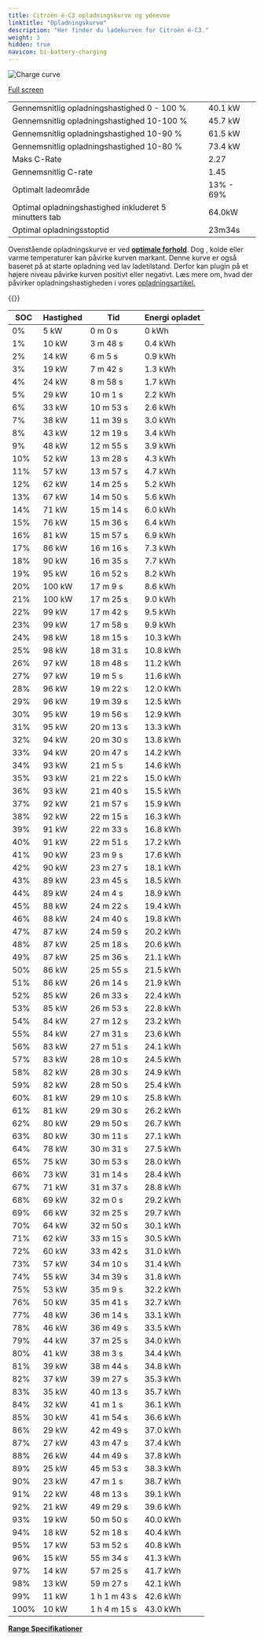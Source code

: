```yaml
---
title: Citroën ë-C3 opladningskurve og ydeevne
linktitle: "Opladningskurve"
description: "Her finder du ladekurven for Citroën ë-C3."
weight: 3
hidden: true
navicon: bi-battery-charging
---
```

<!-- markdownlint-disable MD033 -->
<img src="../chargingcurve.svg" alt="Charge curve" class="img-fluid">

[Full screen](../chargingcurve.svg)


<table class="table table-striped border">
<tbody>
<tr>
<td>Gennemsnitlig opladningshastighed 0 - 100 %</td><td>40.1 kW</td>
</tr>
<tr>
<td>Gennemsnitlig opladningshastighed 10-100 %</td><td>45.7 kW</td>
</tr>
<tr>
<td>Gennemsnitlig opladningshastighed 10-90 %</td><td>61.5 kW</td>
</tr>
<tr>
<td>Gennemsnitlig opladningshastighed 10-80 %</td><td>73.4 kW</td>
</tr>
<tr>
<td>Maks C-Rate</td><td>2.27</td>
</tr>
<tr>
<td>Gennemsnitlig C-rate</td><td>1.45</td>
</tr>
<tr>
<td>Optimalt ladeområde</td><td>13% - 69%</td>
</tr>
<tr>
<td>Optimal opladningshastighed inkluderet 5 minutters tab</td><td>64.0kW</td>
</tr>
<tr>
<td>Optimal opladningsstoptid</td><td>23m34s</td>
</tr>
</tbody>
</table>


Ovenstående opladningskurve er ved **[optimale forhold](../../../../../technology/battery/charging/#temperature)**. Dog , kolde eller varme temperaturer kan påvirke kurven markant. Denne kurve er også baseret på at starte opladning ved lav ladetilstand. Derfor kan plugin på et højere niveau påvirke kurven positivt eller negativt. Læs mere om, hvad der påvirker opladningshastigheden i vores [opladningsartikel.](../../../../../technology/battery/charging/)


{{<evkxdisplayaddarticle />}}
<table class="table table-striped border">
<thead>
<tr><th>SOC</th><th>Hastighed</th><th>Tid</th><th>Energi opladet</th></tr>
</thead>
<tbody>
<tr>
<td>0%</td><td>5 kW</td><td> 0 m 0 s </td><td>0 kWh </td>
</tr>
<tr>
<td>1%</td><td>10 kW</td><td> 3 m 48 s </td><td>0.4 kWh </td>
</tr>
<tr>
<td>2%</td><td>14 kW</td><td> 6 m 5 s </td><td>0.9 kWh </td>
</tr>
<tr>
<td>3%</td><td>19 kW</td><td> 7 m 42 s </td><td>1.3 kWh </td>
</tr>
<tr>
<td>4%</td><td>24 kW</td><td> 8 m 58 s </td><td>1.7 kWh </td>
</tr>
<tr>
<td>5%</td><td>29 kW</td><td> 10 m 1 s </td><td>2.2 kWh </td>
</tr>
<tr>
<td>6%</td><td>33 kW</td><td> 10 m 53 s </td><td>2.6 kWh </td>
</tr>
<tr>
<td>7%</td><td>38 kW</td><td> 11 m 39 s </td><td>3.0 kWh </td>
</tr>
<tr>
<td>8%</td><td>43 kW</td><td> 12 m 19 s </td><td>3.4 kWh </td>
</tr>
<tr>
<td>9%</td><td>48 kW</td><td> 12 m 55 s </td><td>3.9 kWh </td>
</tr>
<tr>
<td>10%</td><td>52 kW</td><td> 13 m 28 s </td><td>4.3 kWh </td>
</tr>
<tr>
<td>11%</td><td>57 kW</td><td> 13 m 57 s </td><td>4.7 kWh </td>
</tr>
<tr>
<td>12%</td><td>62 kW</td><td> 14 m 25 s </td><td>5.2 kWh </td>
</tr>
<tr>
<td>13%</td><td>67 kW</td><td> 14 m 50 s </td><td>5.6 kWh </td>
</tr>
<tr>
<td>14%</td><td>71 kW</td><td> 15 m 14 s </td><td>6.0 kWh </td>
</tr>
<tr>
<td>15%</td><td>76 kW</td><td> 15 m 36 s </td><td>6.4 kWh </td>
</tr>
<tr>
<td>16%</td><td>81 kW</td><td> 15 m 57 s </td><td>6.9 kWh </td>
</tr>
<tr>
<td>17%</td><td>86 kW</td><td> 16 m 16 s </td><td>7.3 kWh </td>
</tr>
<tr>
<td>18%</td><td>90 kW</td><td> 16 m 35 s </td><td>7.7 kWh </td>
</tr>
<tr>
<td>19%</td><td>95 kW</td><td> 16 m 52 s </td><td>8.2 kWh </td>
</tr>
<tr>
<td>20%</td><td>100 kW</td><td> 17 m 9 s </td><td>8.6 kWh </td>
</tr>
<tr>
<td>21%</td><td>100 kW</td><td> 17 m 25 s </td><td>9.0 kWh </td>
</tr>
<tr>
<td>22%</td><td>99 kW</td><td> 17 m 42 s </td><td>9.5 kWh </td>
</tr>
<tr>
<td>23%</td><td>99 kW</td><td> 17 m 58 s </td><td>9.9 kWh </td>
</tr>
<tr>
<td>24%</td><td>98 kW</td><td> 18 m 15 s </td><td>10.3 kWh </td>
</tr>
<tr>
<td>25%</td><td>98 kW</td><td> 18 m 31 s </td><td>10.8 kWh </td>
</tr>
<tr>
<td>26%</td><td>97 kW</td><td> 18 m 48 s </td><td>11.2 kWh </td>
</tr>
<tr>
<td>27%</td><td>97 kW</td><td> 19 m 5 s </td><td>11.6 kWh </td>
</tr>
<tr>
<td>28%</td><td>96 kW</td><td> 19 m 22 s </td><td>12.0 kWh </td>
</tr>
<tr>
<td>29%</td><td>96 kW</td><td> 19 m 39 s </td><td>12.5 kWh </td>
</tr>
<tr>
<td>30%</td><td>95 kW</td><td> 19 m 56 s </td><td>12.9 kWh </td>
</tr>
<tr>
<td>31%</td><td>95 kW</td><td> 20 m 13 s </td><td>13.3 kWh </td>
</tr>
<tr>
<td>32%</td><td>94 kW</td><td> 20 m 30 s </td><td>13.8 kWh </td>
</tr>
<tr>
<td>33%</td><td>94 kW</td><td> 20 m 47 s </td><td>14.2 kWh </td>
</tr>
<tr>
<td>34%</td><td>93 kW</td><td> 21 m 5 s </td><td>14.6 kWh </td>
</tr>
<tr>
<td>35%</td><td>93 kW</td><td> 21 m 22 s </td><td>15.0 kWh </td>
</tr>
<tr>
<td>36%</td><td>93 kW</td><td> 21 m 40 s </td><td>15.5 kWh </td>
</tr>
<tr>
<td>37%</td><td>92 kW</td><td> 21 m 57 s </td><td>15.9 kWh </td>
</tr>
<tr>
<td>38%</td><td>92 kW</td><td> 22 m 15 s </td><td>16.3 kWh </td>
</tr>
<tr>
<td>39%</td><td>91 kW</td><td> 22 m 33 s </td><td>16.8 kWh </td>
</tr>
<tr>
<td>40%</td><td>91 kW</td><td> 22 m 51 s </td><td>17.2 kWh </td>
</tr>
<tr>
<td>41%</td><td>90 kW</td><td> 23 m 9 s </td><td>17.6 kWh </td>
</tr>
<tr>
<td>42%</td><td>90 kW</td><td> 23 m 27 s </td><td>18.1 kWh </td>
</tr>
<tr>
<td>43%</td><td>89 kW</td><td> 23 m 45 s </td><td>18.5 kWh </td>
</tr>
<tr>
<td>44%</td><td>89 kW</td><td> 24 m 4 s </td><td>18.9 kWh </td>
</tr>
<tr>
<td>45%</td><td>88 kW</td><td> 24 m 22 s </td><td>19.4 kWh </td>
</tr>
<tr>
<td>46%</td><td>88 kW</td><td> 24 m 40 s </td><td>19.8 kWh </td>
</tr>
<tr>
<td>47%</td><td>87 kW</td><td> 24 m 59 s </td><td>20.2 kWh </td>
</tr>
<tr>
<td>48%</td><td>87 kW</td><td> 25 m 18 s </td><td>20.6 kWh </td>
</tr>
<tr>
<td>49%</td><td>87 kW</td><td> 25 m 36 s </td><td>21.1 kWh </td>
</tr>
<tr>
<td>50%</td><td>86 kW</td><td> 25 m 55 s </td><td>21.5 kWh </td>
</tr>
<tr>
<td>51%</td><td>86 kW</td><td> 26 m 14 s </td><td>21.9 kWh </td>
</tr>
<tr>
<td>52%</td><td>85 kW</td><td> 26 m 33 s </td><td>22.4 kWh </td>
</tr>
<tr>
<td>53%</td><td>85 kW</td><td> 26 m 53 s </td><td>22.8 kWh </td>
</tr>
<tr>
<td>54%</td><td>84 kW</td><td> 27 m 12 s </td><td>23.2 kWh </td>
</tr>
<tr>
<td>55%</td><td>84 kW</td><td> 27 m 31 s </td><td>23.6 kWh </td>
</tr>
<tr>
<td>56%</td><td>83 kW</td><td> 27 m 51 s </td><td>24.1 kWh </td>
</tr>
<tr>
<td>57%</td><td>83 kW</td><td> 28 m 10 s </td><td>24.5 kWh </td>
</tr>
<tr>
<td>58%</td><td>82 kW</td><td> 28 m 30 s </td><td>24.9 kWh </td>
</tr>
<tr>
<td>59%</td><td>82 kW</td><td> 28 m 50 s </td><td>25.4 kWh </td>
</tr>
<tr>
<td>60%</td><td>81 kW</td><td> 29 m 10 s </td><td>25.8 kWh </td>
</tr>
<tr>
<td>61%</td><td>81 kW</td><td> 29 m 30 s </td><td>26.2 kWh </td>
</tr>
<tr>
<td>62%</td><td>80 kW</td><td> 29 m 50 s </td><td>26.7 kWh </td>
</tr>
<tr>
<td>63%</td><td>80 kW</td><td> 30 m 11 s </td><td>27.1 kWh </td>
</tr>
<tr>
<td>64%</td><td>78 kW</td><td> 30 m 31 s </td><td>27.5 kWh </td>
</tr>
<tr>
<td>65%</td><td>75 kW</td><td> 30 m 53 s </td><td>28.0 kWh </td>
</tr>
<tr>
<td>66%</td><td>73 kW</td><td> 31 m 14 s </td><td>28.4 kWh </td>
</tr>
<tr>
<td>67%</td><td>71 kW</td><td> 31 m 37 s </td><td>28.8 kWh </td>
</tr>
<tr>
<td>68%</td><td>69 kW</td><td> 32 m 0 s </td><td>29.2 kWh </td>
</tr>
<tr>
<td>69%</td><td>66 kW</td><td> 32 m 25 s </td><td>29.7 kWh </td>
</tr>
<tr>
<td>70%</td><td>64 kW</td><td> 32 m 50 s </td><td>30.1 kWh </td>
</tr>
<tr>
<td>71%</td><td>62 kW</td><td> 33 m 15 s </td><td>30.5 kWh </td>
</tr>
<tr>
<td>72%</td><td>60 kW</td><td> 33 m 42 s </td><td>31.0 kWh </td>
</tr>
<tr>
<td>73%</td><td>57 kW</td><td> 34 m 10 s </td><td>31.4 kWh </td>
</tr>
<tr>
<td>74%</td><td>55 kW</td><td> 34 m 39 s </td><td>31.8 kWh </td>
</tr>
<tr>
<td>75%</td><td>53 kW</td><td> 35 m 9 s </td><td>32.2 kWh </td>
</tr>
<tr>
<td>76%</td><td>50 kW</td><td> 35 m 41 s </td><td>32.7 kWh </td>
</tr>
<tr>
<td>77%</td><td>48 kW</td><td> 36 m 14 s </td><td>33.1 kWh </td>
</tr>
<tr>
<td>78%</td><td>46 kW</td><td> 36 m 49 s </td><td>33.5 kWh </td>
</tr>
<tr>
<td>79%</td><td>44 kW</td><td> 37 m 25 s </td><td>34.0 kWh </td>
</tr>
<tr>
<td>80%</td><td>41 kW</td><td> 38 m 3 s </td><td>34.4 kWh </td>
</tr>
<tr>
<td>81%</td><td>39 kW</td><td> 38 m 44 s </td><td>34.8 kWh </td>
</tr>
<tr>
<td>82%</td><td>37 kW</td><td> 39 m 27 s </td><td>35.3 kWh </td>
</tr>
<tr>
<td>83%</td><td>35 kW</td><td> 40 m 13 s </td><td>35.7 kWh </td>
</tr>
<tr>
<td>84%</td><td>32 kW</td><td> 41 m 1 s </td><td>36.1 kWh </td>
</tr>
<tr>
<td>85%</td><td>30 kW</td><td> 41 m 54 s </td><td>36.6 kWh </td>
</tr>
<tr>
<td>86%</td><td>29 kW</td><td> 42 m 49 s </td><td>37.0 kWh </td>
</tr>
<tr>
<td>87%</td><td>27 kW</td><td> 43 m 47 s </td><td>37.4 kWh </td>
</tr>
<tr>
<td>88%</td><td>26 kW</td><td> 44 m 49 s </td><td>37.8 kWh </td>
</tr>
<tr>
<td>89%</td><td>25 kW</td><td> 45 m 53 s </td><td>38.3 kWh </td>
</tr>
<tr>
<td>90%</td><td>23 kW</td><td> 47 m 1 s </td><td>38.7 kWh </td>
</tr>
<tr>
<td>91%</td><td>22 kW</td><td> 48 m 13 s </td><td>39.1 kWh </td>
</tr>
<tr>
<td>92%</td><td>21 kW</td><td> 49 m 29 s </td><td>39.6 kWh </td>
</tr>
<tr>
<td>93%</td><td>19 kW</td><td> 50 m 50 s </td><td>40.0 kWh </td>
</tr>
<tr>
<td>94%</td><td>18 kW</td><td> 52 m 18 s </td><td>40.4 kWh </td>
</tr>
<tr>
<td>95%</td><td>17 kW</td><td> 53 m 52 s </td><td>40.8 kWh </td>
</tr>
<tr>
<td>96%</td><td>15 kW</td><td> 55 m 34 s </td><td>41.3 kWh </td>
</tr>
<tr>
<td>97%</td><td>14 kW</td><td> 57 m 25 s </td><td>41.7 kWh </td>
</tr>
<tr>
<td>98%</td><td>13 kW</td><td> 59 m 27 s </td><td>42.1 kWh </td>
</tr>
<tr>
<td>99%</td><td>11 kW</td><td>1 h 1 m 43 s </td><td>42.6 kWh </td>
</tr>
<tr>
<td>100%</td><td>10 kW</td><td>1 h 4 m 15 s </td><td>43.0 kWh </td>
</tr>
</tbody>
</table>

<div class="mt-3 mb-3">
<a href="../rangeandconsumption/" class="text-decoration-none text-black">
<strong><i class="bi-arrow-left"></i> Range </strong>
</a>
<a href="../specifications/" class="text-decoration-none text-black float-end">
<strong>Specifikationer <i class="bi-arrow-right"></i></strong>
</a>
</div>
